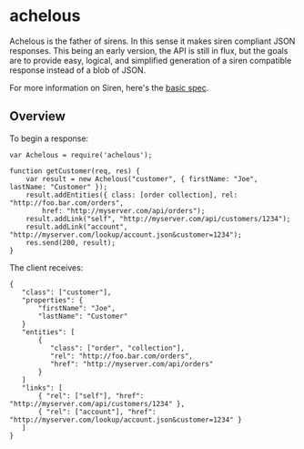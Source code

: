 achelous
========

Achelous is the father of sirens.  In this sense it makes siren compliant JSON responses.  This being an early version,
the API is still in flux, but the goals are to provide easy, logical, and simplified generation of a siren compatible
response instead of a blob of JSON.

For more information on Siren, here's the [basic spec](https://github.com/kevinswiber/siren).

Overview
--------

To begin a response:

    var Achelous = require('achelous');

    function getCustomer(req, res) {
        var result = new Achelous("customer", { firstName: "Joe", lastName: "Customer" });
        result.addEntities({ class: [order collection], rel: "http://foo.bar.com/orders",
            href: "http://myserver.com/api/orders");
        result.addLink("self", "http://myserver.com/api/customers/1234");
        result.addLink("account", "http://myserver.com/lookup/account.json&customer=1234");
        res.send(200, result);
    }

The client receives:

    {
       "class": ["customer"],
       "properties": {
           "firstName": "Joe",
           "lastName": "Customer"
       }
       "entities": [
           {
              "class": ["order", "collection"],
              "rel": "http://foo.bar.com/orders",
              "href": "http://myserver.com/api/orders"
           }
       ]
       "links": [
           { "rel": ["self"], "href": "http://myserver.com/api/customers/1234" },
           { "rel": ["account"], "href": "http://myserver.com/lookup/account.json&customer=1234" }
       ]
    }
